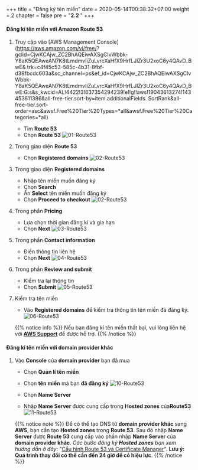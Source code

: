 +++
title = "Đăng ký tên miền"
date = 2020-05-14T00:38:32+07:00
weight = 2
chapter = false
pre = "<b>2.2 </b>"
+++

#### Đăng kí tên miền với Amazon Route 53

1. Truy cập vào [AWS Management Console](https://aws.amazon.com/vi/free/? gclid=CjwKCAjw_ZC2BhAQEiwAXSgClvWbbk-Y8aK5QEAweAN7K8tLmdmvIiZuLvrcXaHfX9HrfLJlZr3U2xoC6y4QAvD_BwE& trk=c4f45c53-585c-4b31-8fbf-d39fbcdc603a&sc_channel=ps&ef_id=CjwKCAjw_ZC2BhAQEiwAXSgClvWbbk-Y8aK5QEAweAN7K8tLmdmvIiZuLvrcXaHfX9HrfLJlZr3U2xoC6y4QAvD_BwE:G:s&s_kwcid=AL!4422!3!637354294239!e!!g!!aws!19043613274!143453611386&all-free-tier.sort-by=item.additionalFields. SortRank&all-free-tier.sort-order=asc&awsf.Free%20Tier%20Types=*all&awsf.Free%20Tier%20Categories=*all)

   - Tìm **Route 53**
   - Chọn **Route 53**
     ![01-Route53](/images/2/2-03-domain.png?width=90pc)

2. Trong giao diện **Route 53**

   - Chọn **Registered domains**
     ![02-Route53](/images/2/2-04-domain.png?width=90pc)

3. Trong giao diện **Registered domains**

   - Nhập tên miển muốn đăng ký
   - Chọn **Search**
   - Ấn **Select** tên miền muốn đăng ký
   - Chọn **Proceed to checkout**
     ![02-Route53](/images/2/2-05-domain.png?width=90pc)

4. Trong phần **Pricing**

   - Lựa chọn thời gian đăng kí và gia hạn
   - Chọn **Next**
     ![03-Route53](/images/2/2-06-domain.png?width=90pc)

5. Trong phần **Contact information**

   - Điền thông tin liên hệ
   - Chọn **Next**
     ![04-Route53](/images/2/2-07-domain.png?width=90pc)

6. Trong phần **Review and submit**

   - Kiểm tra lại thông tin
   - Chọn **Submit**
     ![05-Route53](/images/2/2-08-domain.png?width=90pc)

7. Kiểm tra tên miền

   - Vào **Registered domains** để kiểm tra thông tin tên miền đã đăng ký.
     ![06-Route53](/images/2/2-09-domain.png?width=90pc)

   {{% notice info %}}
   Nếu bạn đăng kí tên miền thất bại, vui lòng liên hệ với [**AWS Support**](https://support.console.aws.amazon.com/) để được hỗ trợ.
   {{% /notice %}}

#### Đăng kí tên miền với domain provider khác

1. Vào **Console** của **domain provider** bạn đã mua

   - Chọn **Quản lí tên miền**
   - Chọn **tên miền** mà bạn **đã đăng ký**
     ![10-Route53](/images/2/2-10-domain.png?width=90pc)

   - Chọn **Name Server**
   - Nhập **Name Server** được cung cấp trong **Hosted zones** của**Route53**
     ![11-Route53](/images/2/2-11-domain.png?width=90pc)

   {{% notice note %}}
   Để có thể tạo DNS từ **domain provider khác** sang **AWS**, bạn cần tạo **Hosted zones** trong **Route 53**. Sau đó nhập **Name Server** được **Route 53** cung cấp vào phần nhập **Name Server** của **domain provider khác**. _Các bước đăng ký **Hosted zones** bạn xem hướng dẫn ở đây_: "[Cấu hình Route 53 và Certificate Manager](3-deployment-frontend/3-Route53-ACM)". **Lưu ý: Quá trình thay đổi có thể cần đến 24 giờ để có hiệu lực**.
   {{% /notice %}}
